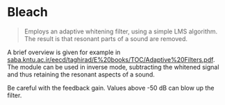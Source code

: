 # Bleach

<BLOCKQUOTE>Employs an adaptive whitening filter, using a simple LMS algorithm. The result is that resonant parts of a sound are removed.
</BLOCKQUOTE>

 A brief overview is given for example in <A HREF="http://saba.kntu.ac.ir/eecd/taghirad/E%20books/TOC/Adaptive%20Filters.pdf" CLASS="ext" TARGET="_blank">saba.kntu.ac.ir/eecd/taghirad/E%20books/TOC/Adaptive%20Filters.pdf</A>. The module can be used in inverse mode, subtracting the whitened signal and thus retaining the resonant aspects of a sound.

Be careful with the feedback gain. Values above -50 dB can blow up the filter.